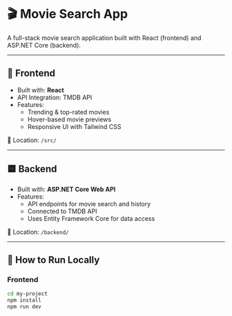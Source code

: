 # 🎬 Movie Search App

A full-stack movie search application built with React (frontend) and ASP.NET Core (backend).

---

## 🔷 Frontend

- Built with: **React**
- API Integration: TMDB API
- Features:
  - Trending & top-rated movies
  - Hover-based movie previews
  - Responsive UI with Tailwind CSS

📁 Location: `/src/`

---

## 🟦 Backend

- Built with: **ASP.NET Core Web API**
- Features:
  - API endpoints for movie search and history
  - Connected to TMDB API
  - Uses Entity Framework Core for data access

📁 Location: `/backend/`

---

## 🚀 How to Run Locally

### Frontend
```bash
cd my-project
npm install
npm run dev
